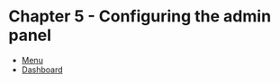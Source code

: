 # Chapter 5 - Configuring the admin panel

* [Menu](admin-panel/menu.md)
* [Dashboard](admin-panel/dashboard.md)
